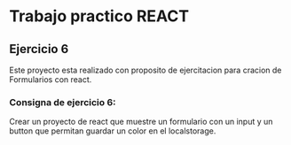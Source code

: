 # Trabajo practico REACT

## Ejercicio 6

Este proyecto esta realizado con proposito de ejercitacion para cracion de Formularios con react.

### Consigna de ejercicio 6:

Crear un proyecto de react que muestre un formulario con un input y un button
que permitan guardar un color en el localstorage.
